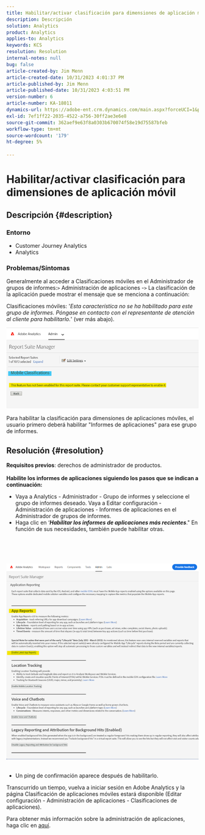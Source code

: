 ```yaml
---
title: Habilitar/activar clasificación para dimensiones de aplicación móvil
description: Descripción
solution: Analytics
product: Analytics
applies-to: Analytics
keywords: KCS
resolution: Resolution
internal-notes: null
bug: false
article-created-by: Jim Menn
article-created-date: 10/31/2023 4:01:37 PM
article-published-by: Jim Menn
article-published-date: 10/31/2023 4:03:51 PM
version-number: 6
article-number: KA-18011
dynamics-url: https://adobe-ent.crm.dynamics.com/main.aspx?forceUCI=1&pagetype=entityrecord&etn=knowledgearticle&id=29a4f7c0-0678-ee11-8179-6045bd006268
exl-id: 7ef1ff22-2035-4522-a756-30ff2ae3e6e8
source-git-commit: 362aef9e63f8a0303b670074f58e19d75587bfeb
workflow-type: tm+mt
source-wordcount: '179'
ht-degree: 5%

---
```


# Habilitar/activar clasificación para dimensiones de aplicación móvil

## Descripción {#description}


### <b>Entorno</b>

- Customer Journey Analytics
- Analytics




### <b>Problemas/Síntomas</b>

Generalmente al acceder a Clasificaciones móviles en el Administrador de grupos de informes:`>`  Administración de aplicaciones -`>`  La clasificación de la aplicación puede mostrar el mensaje que se menciona a continuación:

Clasificaciones móviles: &#39;*Esta característica no se ha habilitado para este grupo de informes. Póngase en contacto con el representante de atención al cliente para habilitarlo.*&#39; (ver más abajo).

![](assets/___2aa4f7c0-0678-ee11-8179-6045bd006268___.png)

Para habilitar la clasificación para dimensiones de aplicaciones móviles, el usuario primero deberá habilitar &quot;Informes de aplicaciones&quot; para ese grupo de informes.


## Resolución {#resolution}

<b>Requisitos previos</b>: derechos de administrador de productos.<br><br><b>Habilite los informes de aplicaciones siguiendo los pasos que se indican a continuación:</b>
- Vaya a Analytics - Administrador - Grupo de informes y seleccione el grupo de informes deseado. Vaya a Editar configuración - Administración de aplicaciones -<b> </b>Informes de aplicaciones en el Administrador de grupos de informes.
- Haga clic en ‘<b>*Habilitar los informes de aplicaciones más recientes</b>*.&quot; En función de sus necesidades, también puede habilitar otras.

<br><br> <br><br>![](assets/0ae3ca9c-b68f-ec11-b400-00224804a35d.png)
 
- Un ping de confirmación aparece después de habilitarlo.


Transcurrido un tiempo, vuelva a iniciar sesión en Adobe Analytics y la página Clasificación de aplicaciones móviles estará disponible (Editar configuración - Administración de aplicaciones - Clasificaciones de aplicaciones).

Para obtener más información sobre la administración de aplicaciones, haga clic en [aquí](https://experienceleague.adobe.com/docs/analytics/admin/admin-tools/manage-report-suites/edit-report-suite/app-management/app-reporting.html).
